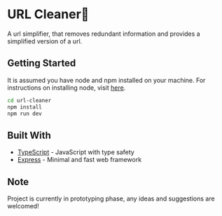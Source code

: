 # URL Cleaner🧹
A url simplifier, that removes redundant information and provides a simplified version of a url.

## Getting Started
It is assumed you have node and npm installed on your machine. For instructions on installing node, visit [here](https://nodejs.org/en/download/).
```bash
cd url-cleaner
npm install
npm run dev
```

## Built With
- [TypeScript](https://www.typescriptlang.org/) - JavaScript with type safety
- [Express](https://expressjs.com/) - Minimal and fast web framework

## Note
Project is currently in prototyping phase, any ideas and suggestions are welcomed!
